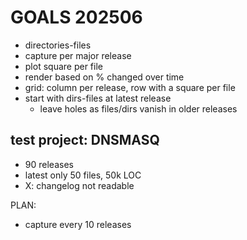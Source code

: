 # GOALS 202506

* directories-files
* capture per major release
* plot square per file
* render based on % changed over time
* grid: column per release, row with a square per file
* start with dirs-files at latest release
    * leave holes as files/dirs vanish in older releases

## test project: DNSMASQ

- 90 releases
- latest only 50 files, 50k LOC
- X: changelog not readable

PLAN:

- capture every 10 releases

